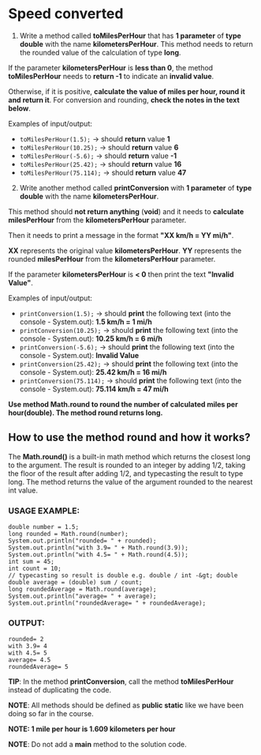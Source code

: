 # Speed converted

1. Write a method called **toMilesPerHour** that has **1 parameter** of **type double** with the name **kilometersPerHour**. This method needs to return the rounded value of the calculation of type **long**.

If the parameter **kilometersPerHour** is **less than 0**, the method **toMilesPerHour** needs to **return -1** to indicate an **invalid value**.

Otherwise, if it is positive, **calculate the value of miles per hour, round it and return it**. For conversion and rounding, **check the notes in the text below**.

Examples of input/output:
* `toMilesPerHour(1.5);` → should **return** value **1**
* `toMilesPerHour(10.25);` → should **return** value **6**
* `toMilesPerHour(-5.6);` → should **return** value **-1**
* `toMilesPerHour(25.42);` → should **return** value **16**
* `toMilesPerHour(75.114);` → should **return** value **47**


2. Write another method called **printConversion** with **1 parameter** of **type double** with the name **kilometersPerHour**.

This method should **not return anything** (**void**) and it needs to **calculate milesPerHour** from the **kilometersPerHour** parameter.

Then it needs to print a message in the format **"XX km/h = YY mi/h"**.

**XX** represents the original value **kilometersPerHour**.
**YY** represents the rounded **milesPerHour** from the **kilometersPerHour** parameter.

If the parameter **kilometersPerHour** is **&lt; 0** then print the text **"Invalid Value"**.


Examples of input/output:
* `printConversion(1.5);` → should **print** the following text (into the console - System.out): **1.5 km/h = 1 mi/h**
* `printConversion(10.25);` → should **print** the following text (into the console - System.out): **10.25 km/h = 6 mi/h**
* `printConversion(-5.6);` → should **print** the following text (into the console - System.out): **Invalid Value**
* `printConversion(25.42);` → should **print** the following text (into the console - System.out): **25.42 km/h = 16 mi/h**
* `printConversion(75.114);` → should **print** the following text (into the console - System.out): **75.114 km/h = 47 mi/h**


**Use method Math.round to round the number of calculated miles per hour(double). The method round returns long.**


## How to use the method round and how it works?

The **Math.round()** is a built-in math method which returns the closest long to the argument. The result is rounded to an integer by adding 1/2, taking the floor of the result after adding 1/2, and typecasting the result to type long. The method returns the value of the argument rounded to the nearest int value.

### USAGE EXAMPLE:

```
double number = 1.5;   
long rounded = Math.round(number);  
System.out.println("rounded= " + rounded);  
System.out.println("with 3.9= " + Math.round(3.9));  
System.out.println("with 4.5= " + Math.round(4.5));  
int sum = 45;  
int count = 10;  
// typecasting so result is double e.g. double / int -&gt; double  
double average = (double) sum / count;  
long roundedAverage = Math.round(average);  
System.out.println("average= " + average);  
System.out.println("roundedAverage= " + roundedAverage);
```  


### OUTPUT:

```
rounded= 2 
with 3.9= 4 
with 4.5= 5  
average= 4.5
roundedAverage= 5
```



**TIP**: In the method **printConversion**, call the method **toMilesPerHour** instead of duplicating the code.

**NOTE**: All methods should be defined as **public static** like we have been doing so far in the course.

**NOTE: 1 mile per hour is 1.609 kilometers per hour**

**NOTE**: Do not add a **main** method to the solution code.